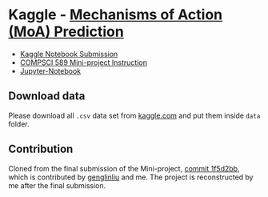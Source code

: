 # Kaggle - [Mechanisms of Action (MoA) Prediction](https://www.kaggle.com/c/lish-moa/overview)

* [Kaggle Notebook Submission](https://www.kaggle.com/garywei944/pca-lr-ridge-rf-nn-tuning-hyper-parameters)
* [COMPSCI 589 Mini-project Instruction](Mini-Project-MoA.pdf)
* [Jupyter-Notebook](main.ipynb)

## Download data

Please download all `.csv` data set from [kaggle.com](https://www.kaggle.com/c/lish-moa/data) and put them inside `data` folder.

## Contribution
Cloned from the final submission of the Mini-project, [commit 1f5d2bb](https://github.com/garywei944/aris_kaggle_lish-moa/commit/1f5d2bbf0215aadee53dbad18743ade67981cef3), which is contributed by [genglinliu](https://github.com/genglinliu) and me. The project is reconstructed by me after the final submission.

